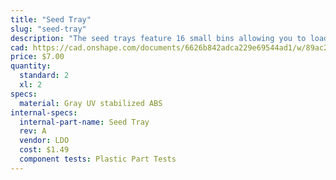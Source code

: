 ```yaml
---
title: "Seed Tray"
slug: "seed-tray"
description: "The seed trays feature 16 small bins allowing you to load 16 precise quantities/types of seeds into your FarmBot."
cad: https://cad.onshape.com/documents/6626b842adca229e69544ad1/w/89ac2637f82d915f22c2bcd0/e/ba2cf5c1c9299c7597d773d1?renderMode=0&uiState=625507b51ad350015b485f70
price: $7.00
quantity:
  standard: 2
  xl: 2
specs:
  material: Gray UV stabilized ABS
internal-specs:
  internal-part-name: Seed Tray
  rev: A
  vendor: LDO
  cost: $1.49
  component tests: Plastic Part Tests
---
```

